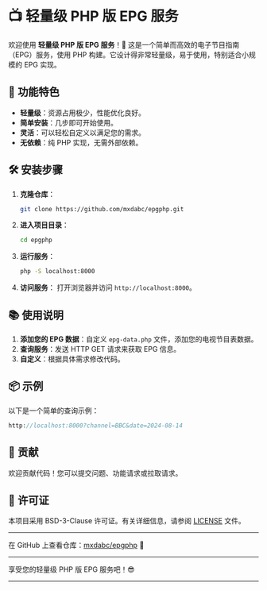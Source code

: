 # 📺 轻量级 PHP 版 EPG 服务

欢迎使用 **轻量级 PHP 版 EPG 服务**！🎉 这是一个简单而高效的电子节目指南（EPG）服务，使用 PHP 构建。它设计得非常轻量级，易于使用，特别适合小规模的 EPG 实现。

## 🚀 功能特色

- **轻量级**：资源占用极少，性能优化良好。
- **简单安装**：几步即可开始使用。
- **灵活**：可以轻松自定义以满足您的需求。
- **无依赖**：纯 PHP 实现，无需外部依赖。

## 🛠️ 安装步骤

1. **克隆仓库**：
   ```bash
   git clone https://github.com/mxdabc/epgphp.git
   ```
2. **进入项目目录**：
   ```bash
   cd epgphp
   ```
3. **运行服务**：
   ```bash
   php -S localhost:8000
   ```
4. **访问服务**：
   打开浏览器并访问 `http://localhost:8000`。

## 📚 使用说明

1. **添加您的 EPG 数据**：自定义 `epg-data.php` 文件，添加您的电视节目表数据。
2. **查询服务**：发送 HTTP GET 请求来获取 EPG 信息。
3. **自定义**：根据具体需求修改代码。

## 📦 示例

以下是一个简单的查询示例：

```php
http://localhost:8000?channel=BBC&date=2024-08-14
```

## 👥 贡献

欢迎贡献代码！您可以提交问题、功能请求或拉取请求。

## 📝 许可证

本项目采用 BSD-3-Clause 许可证。有关详细信息，请参阅 [LICENSE](LICENSE) 文件。

---

在 GitHub 上查看仓库：[mxdabc/epgphp](https://github.com/mxdabc/epgphp) 📂

---

享受您的轻量级 PHP 版 EPG 服务吧！😎

---
